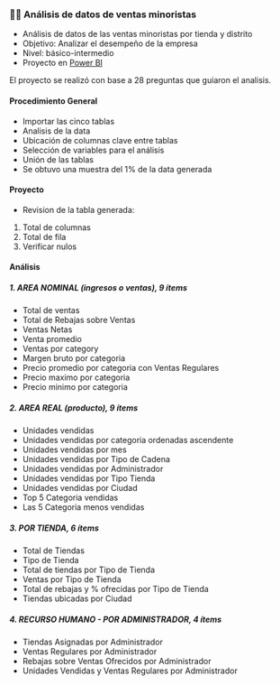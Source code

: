 
### 🧾💶 Análisis de datos de ventas minoristas
+ Análisis de datos de las ventas minoristas por tienda y distrito
+ Objetivo: Analizar el desempeño de la empresa
+ Nivel: básico-intermedio
+ Proyecto en [Power BI](https://github.com/EvelynOr/4.Portafolio/tree/main/3.%20Ventas%20Minorista)
  
El proyecto se realizó con base a 28 preguntas que guiaron el analisis.

#### Procedimiento General
+ Importar las cinco tablas
+ Analisis de la data
+ Ubicación de columnas clave entre tablas
+ Selección de variables para el análisis
+ Unión de las tablas
+ Se obtuvo una muestra del 1% de la data generada

#### Proyecto
+ Revision de la tabla generada:
1. Total de columnas
2. Total de fila
3. Verificar nulos
   
#### Análisis
##### 1.  AREA NOMINAL (ingresos o ventas), 9 ítems
+ Total de ventas
+ Total de Rebajas sobre Ventas
+ Ventas Netas
+ Venta promedio
+ Ventas por category
+ Margen bruto por categoria
+ Precio promedio por categoria con Ventas Regulares
+ Precio maximo por categoria
+ Precio minimo por categoria 
##### 2.  AREA REAL (producto), 9 ítems
+ Unidades vendidas
+ Unidades vendidas por categoria ordenadas ascendente
+ Unidades vendidas por mes
+ Unidades vendidas por Tipo de Cadena
+ Unidades vendidas por Administrador
+ Unidades vendidas por Tipo Tienda
+ Unidades vendidas por Ciudad
+ Top 5 Categoria vendidas
+ Las 5 Categoria menos vendidas 
##### 3.  POR TIENDA, 6 ítems 
+ Total de Tiendas
+ Tipo de Tienda
+ Total de tiendas por Tipo de Tienda
+ Ventas por Tipo de Tienda
+ Total de rebajas y % ofrecidas por Tipo de Tienda
+ Tiendas ubicadas por Ciudad
##### 4.  RECURSO HUMANO - POR ADMINISTRADOR, 4 ítems
+ Tiendas Asignadas por Administrador
+ Ventas Regulares por Administrador
+ Rebajas sobre Ventas Ofrecidos por Administrador
+ Unidades Vendidas y Ventas Regulares por Administrador
